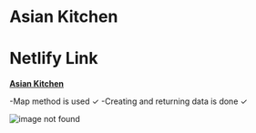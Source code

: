 # **Asian Kitchen**

# **Netlify Link**

[**Asian Kitchen**](https://ephemeral-belekoy-f57760.netlify.app)

-Map method is used ✓
-Creating and returning data is done ✓

![image not found](Images/AsianKitchen.jpeg"Image")